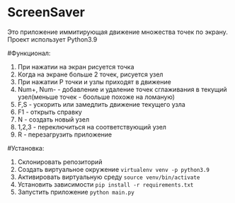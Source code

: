 # ScreenSaver
Это приложение иммитирующая движение множества точек по экрану. Проект использует Python3.9

#Функционал:
1. При нажатии на экран рисуется точка
2. Когда на экране больше 2 точек, рисуется узел
3. При нажатии P точки и узлы приходят в движение
4. Num+, Num- - добавление и удаление точек сглаживания в текущий узел(меньше точек - боольше похоже на ломаную)
5. F,S - ускорить или замедлить движение текущего узла
6. F1 - открыть справку
7. N - создать новый узел
8. 1,2,3 - переключиться на соответствующий узел
9. R - перезагрузить приложение

#Установка:
1. Склонировать репозиторий 
2. Создать виртуальное окружение `virtualenv venv -p python3.9`
3. Активировать виртуальную среду `source venv/bin/activate`
4. Установить зависимости `pip install -r requirements.txt`
5. Запустить приложение `python main.py`